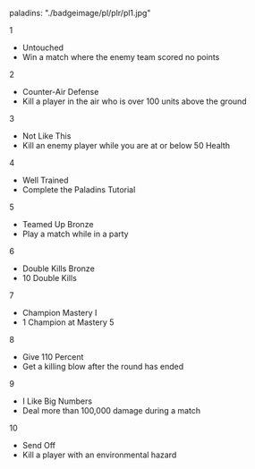 paladins: 
"./badgeimage/pl/plr/pl1.jpg"

1
- Untouched
- Win a match where the enemy team scored no points

2
- Counter-Air Defense
- Kill a player in the air who is over 100 units above the ground

3
- Not Like This
- Kill an enemy player while you are at or below 50 Health

4
- Well Trained
- Complete the Paladins Tutorial

5
- Teamed Up Bronze
- Play a match while in a party

6
- Double Kills Bronze
- 10 Double Kills

7
- Champion Mastery I
- 1 Champion at Mastery 5

8 
- Give 110 Percent
- Get a killing blow after the round has ended

9
- I Like Big Numbers
- Deal more than 100,000 damage during a match

10
- Send Off
- Kill a player with an environmental hazard